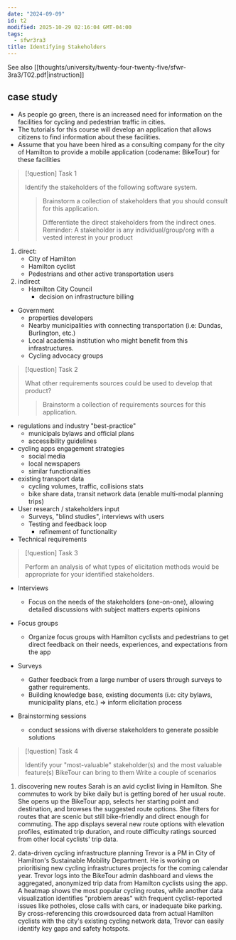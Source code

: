 ```yaml
---
date: "2024-09-09"
id: t2
modified: 2025-10-29 02:16:04 GMT-04:00
tags:
  - sfwr3ra3
title: Identifying Stakeholders
---
```


See also [[thoughts/university/twenty-four-twenty-five/sfwr-3ra3/T02.pdf|instruction]]

## case study

- As people go green, there is an increased need for information on the facilities for cycling and pedestrian traffic in cities.
- The tutorials for this course will develop an application that allows citizens to find information about these facilities.
- Assume that you have been hired as a consulting company for the city of Hamilton to provide a mobile application (codename: BikeTour) for these facilities

> [!question] Task 1
>
> Identify the stakeholders of the following software system.
>
> > Brainstorm a collection of stakeholders that you should consult for this application.
> >
> > Differentiate the direct stakeholders from the indirect ones. Reminder: A stakeholder is any individual/group/org with a vested interest in your product

1. direct:
   - City of Hamilton
   - Hamilton cyclist
   - Pedestrians and other active transportation users
2. indirect
   - Hamilton City Council
     - decision on infrastructure billing

- Government
  - properties developers
  - Nearby municipalities with connecting transportation (i.e: Dundas, Burlington, etc.)
  - Local academia institution who might benefit from this infrastructures.
  - Cycling advocacy groups

> [!question] Task 2
>
> What other requirements sources could be used to develop that product?
>
> > Brainstorm a collection of requirements sources for this application.

- regulations and industry "best-practice"
  - municipals bylaws and official plans
  - accessibility guidelines
- cycling apps engagement strategies
  - social media
  - local newspapers
  - similar functionalities
- existing transport data
  - cycling volumes, traffic, collisions stats
  - bike share data, transit network data (enable multi-modal planning trips)
- User research / stakeholders input
  - Surveys, "blind studies", interviews with users
  - Testing and feedback loop
    - refinement of functionality
- Technical requirements

> [!question] Task 3
>
> Perform an analysis of what types of elicitation methods would be appropriate for your identified stakeholders.

- Interviews
  - Focus on the needs of the stakeholders (one-on-one), allowing detailed discussions with subject matters experts opinions

- Focus groups
  - Organize focus groups with Hamilton cyclists and pedestrians to get direct feedback on their needs, experiences, and expectations from the app

- Surveys
  - Gather feedback from a large number of users through surveys to gather requirements.
  - Building knowledge base, existing documents (i.e: city bylaws, municipality plans, etc.) => inform elicitation process

- Brainstorming sessions
  - conduct sessions with diverse stakeholders to generate possible solutions

> [!question] Task 4
>
> Identify your "most-valuable" stakeholder(s) and the most valuable feature(s) BikeTour can bring to them
> Write a couple of scenarios

1. discovering new routes
   Sarah is an avid cyclist living in Hamilton. She commutes to work by bike daily but is getting bored of her usual route.
   She opens up the BikeTour app, selects her starting point and destination, and browses the suggested route options. She filters for routes that are scenic but still bike-friendly and direct enough for commuting.
   The app displays several new route options with elevation profiles, estimated trip duration, and route difficulty ratings sourced from other local cyclists' trip data.

2. data-driven cycling infrastructure planning
   Trevor is a PM in City of Hamilton's Sustainable Mobility Department.
   He is working on prioritising new cycling infrastructures projects for the coming calendar year.
   Trevor logs into the BikeTour admin dashboard and views the aggregated, anonymized trip data from Hamilton
   cyclists using the app. A heatmap shows the most popular cycling routes, while another data visualization identifies "problem areas"
   with frequent cyclist-reported issues like potholes, close calls with cars, or inadequate bike parking.
   By cross-referencing this crowdsourced data from actual Hamilton cyclists with the city's existing cycling network data, Trevor can easily identify key gaps and safety hotspots.
